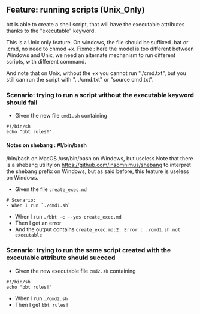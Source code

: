 ## Feature: running scripts (Unix_Only)

btt is able to create a shell script, that will have the executable attributes thanks to the "executable" keyword. 

This is a Unix only feature. On windows, the file should be suffixed .bat or .cmd, no need to chmod +x.
Fixme : here the model is too different between Windows and Unix, we need an alternate mechanism 
to run different scripts, with different command.

And note that on Unix, without the +x you cannot run "./cmd.txt", but you still can run the script with ". ./cmd.txt" or "source cmd.txt".

### Scenario: trying to run a script without the executable keyword should fail

- Given the new file `cmd1.sh` containing
~~~
#!/bin/sh
echo "bbt rules!"
~~~

#### Notes on shebang : #!/bin/bash
/bin/bash on MacOS
/usr/bin/bash on Windows, but useless
Note that there is a shebang utility on https://github.com/insomnimus/shebang to interpret the shebang prefix on Windows, but as said before, this feature is useless on Windows.

- Given the file `create_exec.md` 
~~~
# Scenario:
- When I run `./cmd1.sh`
~~~

- When I run `./bbt -c --yes create_exec.md`
- Then I get an error
- And  the output contains `create_exec.md:2: Error : ./cmd1.sh not executable`

### Scenario: trying to run the same script created with the executable attribute should succeed

- Given the new executable file `cmd2.sh` containing
~~~
#!/bin/sh
echo "bbt rules!"
~~~

- When I run `./cmd2.sh`
- Then I get `bbt rules!`
